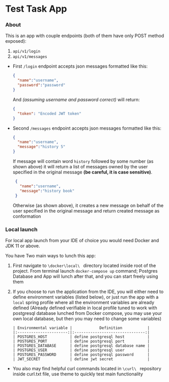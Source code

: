 # Test Task App

### About 
This is an app with couple endpoints (both of them have only POST method exposed):

1) `api/v1/login`
2) `api/v1/messages`

* First `/login` endpoint accepts json messages formatted like this:
    ```json
    {
      "name":"username",
      "password":"password"
    }
    ```
    And _(assuming username and password correct)_ will return:
    ```json
    {
      "token": "Encoded JWT token"
    }
    ```
* Second `/messages` endpoint accepts json messages formatted like this:
  ```json
  {
    "name":"username",
    "message":"history 5"
  }
  ```
  If message will contain word `history` followed by some number (as shown above) it will return a list of messages 
  owned by the user specified in the original message **(be careful, it is case sensitive)**.
  ```json
   {
     "name":"username",
     "message":"history book"
   }
   ```
  Otherwise (as shown above), it creates a new message on behalf of the user specified in the original message and 
  return created message as conformation

### Local launch 

For local app launch from your IDE of choice you would need Docker and JDK 11 or above.

You have Two main ways to lunch this app:

1) First navigate to `\docker\local\ ` directory located inside root of the project. 
   From terminal launch `docker-compose up` command; 
   Postgres Database and App will lunch after that, and you can start freely using them 

2) If you choose to run the application from the IDE, you will either need to define environment variables (listed below),
   or just run the app with a `local` spring profile where all the environment variables are already defined 
  (Already defined verifiable in local profile tuned to work with postgresql database lunched from Docker compose, 
   you may use your own local database, but then you may need to change some variables)
    ```table
   | Environmental variable |            Definition           |
   |:----------------------:|:-------------------------------:|
   | POSTGRES_HOST          | define postgresql host          |
   | POSTGRES_PORT          | define postgresql port          |
   | POSTGRES_DATABASE      | define postgresql database name |
   | POSTGRES_USER          | define postgresql user          |
   | POSTGRES_PASSWORD      | define postgresql password      |
   | JWT_SECRET             | define jwt secret               |
    ```
* You also may find helpful curl commands located in `\curl\ ` repository inside curl.txt file, 
  use theme to quickly test main functionality
